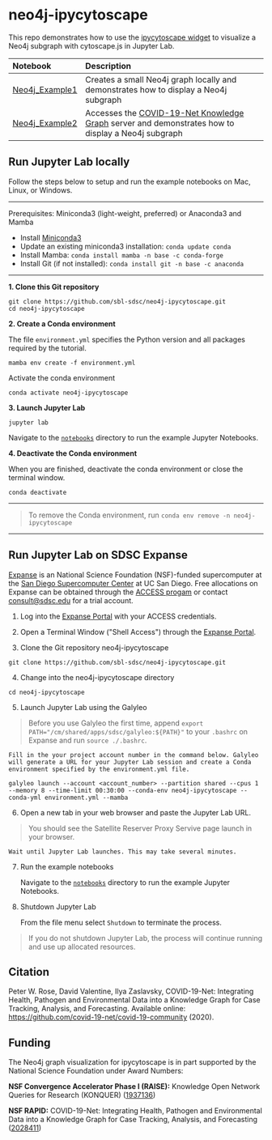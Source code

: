 # neo4j-ipycytoscape

This repo demonstrates how to use the [ipycytoscape widget](https://github.com/QuantStack/ipycytoscape) to visualize a Neo4j subgraph with cytoscape.js in Jupyter Lab.

|Notebook|Description|
|:-------|:----------|
|[Neo4j_Example1](notebooks/Neo4j_Example1.ipynb)| Creates a small Neo4j graph locally and demonstrates how to display a Neo4j subgraph|
|[Neo4j_Example2](notebooks/Neo4j_Example2.ipynb)| Accesses the [COVID-19-Net Knowledge Graph](https://github.com/covid-19-net/covid-19-community) server and demonstrates how to display a Neo4j subgraph|

## Run Jupyter Lab locally
Follow the steps below to setup and run the example notebooks on Mac, Linux, or Windows.

------
Prerequisites: Miniconda3 (light-weight, preferred) or Anaconda3 and Mamba

* Install [Miniconda3](https://docs.conda.io/en/latest/miniconda.html)
* Update an existing miniconda3 installation: ```conda update conda```
* Install Mamba: ```conda install mamba -n base -c conda-forge```
* Install Git (if not installed): ```conda install git -n base -c anaconda```
------

**1. Clone this Git repository**

```
git clone https://github.com/sbl-sdsc/neo4j-ipycytoscape.git
cd neo4j-ipycytoscape
```

**2. Create a Conda environment**

The file `environment.yml` specifies the Python version and all packages required by the tutorial. 
```
mamba env create -f environment.yml
```

Activate the conda environment
```
conda activate neo4j-ipycytoscape
```

**3. Launch Jupyter Lab**
```
jupyter lab
```

Navigate to the [`notebooks`](notebooks) directory to run the example Jupyter Notebooks.

**4. Deactivate the Conda environment**

When you are finished, deactivate the conda environment or close the terminal window.

```
conda deactivate
```

------
> To remove the Conda environment, run ```conda env remove -n neo4j-ipycytoscape```
------


## Run Jupyter Lab on SDSC Expanse

[Expanse](https://www.sdsc.edu/support/user_guides/expanse.html) is an National Science Foundation (NSF)-funded supercomputer at the [San Diego Supercomputer Center](https://www.sdsc.edu/) at UC San Diego. Free allocations on Expanse can be obtained through the [ACCESS progam](https://allocations.access-ci.org/prepare-requests-overview) or contact consult@sdsc.edu for a trial account.


1. Log into the [Expanse Portal](https://portal.expanse.sdsc.edu/) with your ACCESS credentials.
    
2. Open a Terminal Window ("Shell Access") through the [Expanse Portal](https://portal.expanse.sdsc.edu/).

3. Clone the Git repository neo4j-ipycytoscape
```
git clone https://github.com/sbl-sdsc/neo4j-ipycytoscape.git
```

4. Change into the neo4j-ipycytoscape directory
```
cd neo4j-ipycytoscape
```

5. Launch Jupyter Lab using the Galyleo

> Before you use Galyleo the first time, append ```export PATH="/cm/shared/apps/sdsc/galyleo:${PATH}"``` to your ```.bashrc``` on Expanse and run ```source ./.bashrc```.

    Fill in the your project account number in the command below. Galyleo will generate a URL for your Jupyter Lab session and create a Conda environment specified by the environment.yml file.
    
```
galyleo launch --account <account_number> --partition shared --cpus 1 --memory 8 --time-limit 00:30:00 --conda-env neo4j-ipycytoscape --conda-yml environment.yml --mamba
```

6. Open a new tab in your web browser and paste the Jupyter Lab URL.

> You should see the Satellite Reserver Proxy Servive page launch in your browser.

    Wait until Jupyter Lab launches. This may take several minutes.

7. Run the example notebooks

    Navigate to the [`notebooks`](notebooks) directory to run the example Jupyter Notebooks.
   
8. Shutdown Jupyter Lab
   
    From the file menu select ```Shutdown``` to terminate the process.
   
> If you do not shutdown Jupyter Lab, the process will continue running and use up allocated resources.


## Citation
Peter W. Rose, David Valentine, Ilya Zaslavsky, COVID-19-Net: Integrating Health, Pathogen and Environmental Data into a Knowledge Graph for Case Tracking, Analysis, and Forecasting. Available online: https://github.com/covid-19-net/covid-19-community (2020).

## Funding
The Neo4j graph visualization for ipycytoscape is in part supported by the National Science Foundation under Award Numbers:

**NSF Convergence Accelerator Phase I (RAISE):** Knowledge Open Network Queries for Research (KONQUER) ([1937136](https://www.nsf.gov/awardsearch/showAward?AWD_ID=1937136))

**NSF RAPID:** COVID-19-Net: Integrating Health, Pathogen and Environmental Data into a Knowledge Graph for Case Tracking, Analysis, and Forecasting ([2028411](https://www.nsf.gov/awardsearch/showAward?AWD_ID=2028411))

